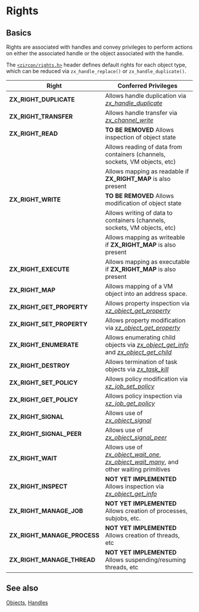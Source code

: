 # Rights

## Basics

Rights are associated with handles and convey privileges to perform actions on
either the associated handle or the object associated with the handle.

The [`<zircon/rights.h>`](../system/public/zircon/rights.h) header defines
default rights for each object type, which can be reduced via
`zx_handle_replace()` or `zx_handle_duplicate()`.

| Right | Conferred Privileges |
| ----- | -------------------- |
| **ZX_RIGHT_DUPLICATE**      | Allows handle duplication via [*zx_handle_duplicate*](syscalls/handle_duplicate.md) |
| **ZX_RIGHT_TRANSFER**       | Allows handle transfer via [*zx_channel_write*](syscalls/channel_write.md) |
| **ZX_RIGHT_READ**           | **TO BE REMOVED** Allows inspection of object state |
|                             | Allows reading of data from containers (channels, sockets, VM objects, etc) |
|                             | Allows mapping as readable if **ZX_RIGHT_MAP** is also present |
| **ZX_RIGHT_WRITE**          | **TO BE REMOVED** Allows modification of object state |
|                             | Allows writing of data to containers (channels, sockets, VM objects, etc) |
|                             | Allows mapping as writeable if **ZX_RIGHT_MAP** is also present |
| **ZX_RIGHT_EXECUTE**        | Allows mapping as executable if **ZX_RIGHT_MAP** is also present |
| **ZX_RIGHT_MAP**            | Allows mapping of a VM object into an address space. |
| **ZX_RIGHT_GET_PROPERTY**   | Allows property inspection via [*xz_object_get_property*](syscalls/object_get_property.md) |
| **ZX_RIGHT_SET_PROPERTY**   | Allows property modification via [*xz_object_get_property*](syscalls/object_set_property.md) |
| **ZX_RIGHT_ENUMERATE**      | Allows enumerating child objects via [*zx_object_get_info*](syscalls/object_get_info.md) and [*zx_object_get_child*](syscalls/object_get_child.md) |
| **ZX_RIGHT_DESTROY**        | Allows termination of task objects via [*zx_task_kill*](syscalls/task_kill.md)|
| **ZX_RIGHT_SET_POLICY**     | Allows policy modification via [*xz_job_set_policy*](syscalls/job_set_policy.md)|
| **ZX_RIGHT_GET_POLICY**     | Allows policy inspection via [*xz_job_get_policy*](syscalls/job_get_policy.md)|
| **ZX_RIGHT_SIGNAL**         | Allows use of [*zx_object_signal*](syscalls/object_signal.md) |
| **ZX_RIGHT_SIGNAL_PEER**    | Allows use of [*zx_object_signal_peer*](syscalls/object_signal.md) |
| **ZX_RIGHT_WAIT**           | Allows use of [*zx_object_wait_one*](syscalls/object_wait_one.md), [*zx_object_wait_many*](syscalls/object_wait_many.md), and other waiting primitives |
| **ZX_RIGHT_INSPECT**        | **NOT YET IMPLEMENTED** Allows inspection via [*zx_object_get_info*](syscalls/object_get_info.md) |
| **ZX_RIGHT_MANAGE_JOB**     | **NOT YET IMPLEMENTED** Allows creation of processes, subjobs, etc. |
| **ZX_RIGHT_MANAGE_PROCESS** | **NOT YET IMPLEMENTED** Allows creation of threads, etc |
| **ZX_RIGHT_MANAGE_THREAD**  | **NOT YET IMPLEMENTED** Allows suspending/resuming threads, etc|

## See also
[Objects](objects.md),
[Handles](handles.md)
